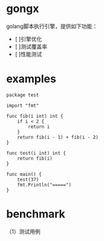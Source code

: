 # gongx
golang脚本执行引擎，提供如下功能：

- [ ]引擎优化
- [ ]测试覆盖率
- [ ]性能测试
# examples
```
package test

import "fmt"

func fib(i int) int {
    if i < 2 {
        return i
    }
    return fib(i - 1) + fib(i - 2)
}

func test(i int) int {
    return fib(i)
}

func main() {
    test(37)
    fmt.Println("=====")
}
```

# benchmark
（1）测试用例